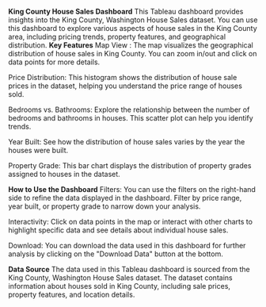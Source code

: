 **King County House Sales Dashboard**
This Tableau dashboard provides insights into the King County, Washington House Sales dataset. You can use this dashboard to explore various aspects of house sales in the King County area, including pricing trends, property features, and geographical distribution.
**Key Features**
Map View : The map visualizes the geographical distribution of house sales in King County. You can zoom in/out and click on data points for more details.

Price Distribution: This histogram shows the distribution of house sale prices in the dataset, helping you understand the price range of houses sold.

Bedrooms vs. Bathrooms: Explore the relationship between the number of bedrooms and bathrooms in houses. This scatter plot can help you identify trends.

Year Built: See how the distribution of house sales varies by the year the houses were built.

Property Grade: This bar chart displays the distribution of property grades assigned to houses in the dataset.

**How to Use the Dashboard**
Filters: You can use the filters on the right-hand side to refine the data displayed in the dashboard. Filter by price range, year built, or property grade to narrow down your analysis.

Interactivity: Click on data points in the map or interact with other charts to highlight specific data and see details about individual house sales.

Download: You can download the data used in this dashboard for further analysis by clicking on the "Download Data" button at the bottom.

**Data Source**
The data used in this Tableau dashboard is sourced from the King County, Washington House Sales dataset. The dataset contains information about houses sold in King County, including sale prices, property features, and location details.
